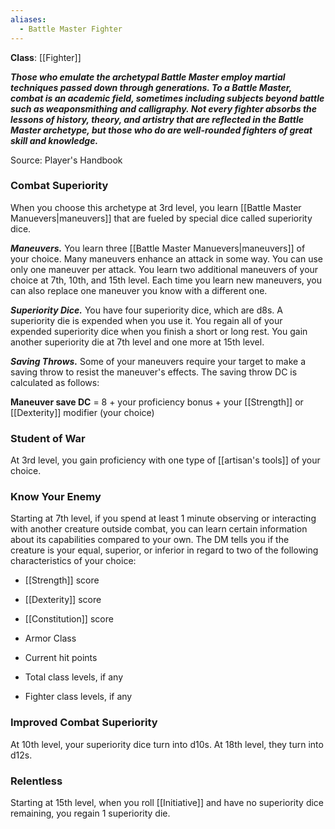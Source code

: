 ```yaml
---
aliases:
  - Battle Master Fighter
---
```

**Class**: [[Fighter]] 

**_Those who emulate the archetypal Battle Master employ martial techniques passed down through generations. To a Battle Master, combat is an academic field, sometimes including subjects beyond battle such as weaponsmithing and calligraphy. Not every fighter absorbs the lessons of history, theory, and artistry that are reflected in the Battle Master archetype, but those who do are well-rounded fighters of great skill and knowledge._**

Source: Player's Handbook

### Combat Superiority

When you choose this archetype at 3rd level, you learn [[Battle Master Manuevers|maneuvers]] that are fueled by special dice called superiority dice.

**_Maneuvers._** You learn three [[Battle Master Manuevers|maneuvers]] of your choice. Many maneuvers enhance an attack in some way. You can use only one maneuver per attack. You learn two additional maneuvers of your choice at 7th, 10th, and 15th level. Each time you learn new maneuvers, you can also replace one maneuver you know with a different one.

**_Superiority Dice._** You have four superiority dice, which are d8s. A superiority die is expended when you use it. You regain all of your expended superiority dice when you finish a short or long rest. You gain another superiority die at 7th level and one more at 15th level.

**_Saving Throws._** Some of your maneuvers require your target to make a saving throw to resist the maneuver's effects. The saving throw DC is calculated as follows:

**Maneuver save DC** = 8 + your proficiency bonus + your [[Strength]] or [[Dexterity]] modifier (your choice)

### Student of War

At 3rd level, you gain proficiency with one type of [[artisan's tools]] of your choice.

### Know Your Enemy

Starting at 7th level, if you spend at least 1 minute observing or interacting with another creature outside combat, you can learn certain information about its capabilities compared to your own. The DM tells you if the creature is your equal, superior, or inferior in regard to two of the following characteristics of your choice:

- [[Strength]] score

- [[Dexterity]] score

- [[Constitution]] score

- Armor Class

- Current hit points

- Total class levels, if any

- Fighter class levels, if any

### Improved Combat Superiority

At 10th level, your superiority dice turn into d10s. At 18th level, they turn into d12s.

### Relentless

Starting at 15th level, when you roll [[Initiative]] and have no superiority dice remaining, you regain 1 superiority die.